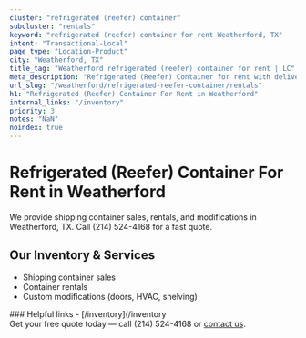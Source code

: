 ```yaml
---
cluster: "refrigerated (reefer) container"
subcluster: "rentals"
keyword: "refrigerated (reefer) container for rent Weatherford, TX"
intent: "Transactional-Local"
page_type: "Location-Product"
city: "Weatherford, TX"
title_tag: "Weatherford refrigerated (reefer) container for rent | LC"
meta_description: "Refrigerated (Reefer) Container for rent with delivery in Weatherford, TX. LC Container — local Since 2003. Get pricing today."
url_slug: "/weatherford/refrigerated-reefer-container/rentals"
h1: "Refrigerated (Reefer) Container For Rent in Weatherford"
internal_links: "/inventory"
priority: 3
notes: "NaN"
noindex: true
---
```


# Refrigerated (Reefer) Container For Rent in Weatherford

We provide shipping container sales, rentals, and modifications in Weatherford, TX. Call (214) 524-4168 for a fast quote.

## Our Inventory & Services
- Shipping container sales
- Container rentals
- Custom modifications (doors, HVAC, shelving)

<div data-section="internal-links">
### Helpful links
- [/inventory](/inventory
</div>

<div data-section="cta">
Get your free quote today — call (214) 524-4168 or <a href="/contact">contact us</a>.
</div>

<script type="application/ld+json">{"@context":"https://schema.org","@type":"FAQPage","mainEntity":[{"@type":"Question","name":"How much does delivery cost in Weatherford, TX?","acceptedAnswer":{"@type":"Answer","text":"Delivery costs vary by distance and container size. Most deliveries in Weatherford, TX range from $150-$300. Call (214) 524-4168 for an exact quote based on your specific location."}},{"@type":"Question","name":"Do you offer financing or payment plans?","acceptedAnswer":{"@type":"Answer","text":"We accept major credit cards, checks, and can discuss commercial terms for bulk purchases. Call (214) 524-4168 to discuss options."}},{"@type":"Question","name":"Can you customize containers in Weatherford, TX?","acceptedAnswer":{"@type":"Answer","text":"Yes — we perform modifications like doors, HVAC, insulation, and shelving. Request a custom quote at (214) 524-4168 or via our contact form."}}]}</script>
